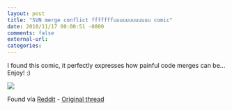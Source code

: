 ```yaml
---
layout: post
title: "SVN merge conflict fffffffuuuuuuuuuuuu comic"
date: 2010/11/17 00:00:51 -0800
comments: false
external-url:
categories:
---
```



I found this comic, it perfectly expresses how painful code merges can be... 
Enjoy! :)

![][1]

Found vía [Reddit][2] - [Original thread][3]



[1]: http://i.imgur.com/tTnUH.png
[2]: http://www.reddit.com
[3]: http://www.reddit.com/r/programming/comments/e75yf/merge_conflict_rage/